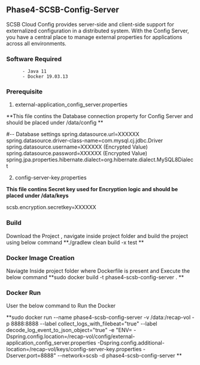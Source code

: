 ## Phase4-SCSB-Config-Server

   SCSB Cloud Config provides server-side and client-side support for externalized configuration in a distributed system. With the Config Server, you have a central place to manage external properties for applications across all environments.
   
### Software Required
          - Java 11
          - Docker 19.03.13      
          
### Prerequisite
1. external-application_config_server.properties

  **This file contins the Database connection property for Config Server and should be placed under /data/config **
   
#-- Database settings
spring.datasource.url=XXXXXX
spring.datasource.driver-class-name=com.mysql.cj.jdbc.Driver
spring.datasource.username=XXXXXX (Encrypted Value)
spring.datasource.password=XXXXXX (Encrypted Value)
spring.jpa.properties.hibernate.dialect=org.hibernate.dialect.MySQL8Dialect

2. config-server-key.properties

**This file contins Secret key used for Encryption logic and should be placed under /data/keys**

scsb.encryption.secretkey=XXXXXX


### Build
   Download the Project , navigate inside project folder and  build the project using below command
   **./gradlew clean build -x test **

### Docker Image Creation
   Naviagte Inside project folder where Dockerfile is present and Execute the below command
**sudo docker build -t phase4-scsb-config-server  . **

### Docker Run

User the below command to Run the Docker 

**sudo docker run --name phase4-scsb-config-server -v /data:/recap-vol  -p 8888:8888  --label collect_logs_with_filebeat="true" --label decode_log_event_to_json_object="true" -e "ENV= -Dspring.config.location=/recap-vol/config/external-application_config_server.properties  -Dspring.config.additional-location=/recap-vol/keys/config-server-key.properties -Dserver.port=8888" --network=scsb   -d phase4-scsb-config-server **
